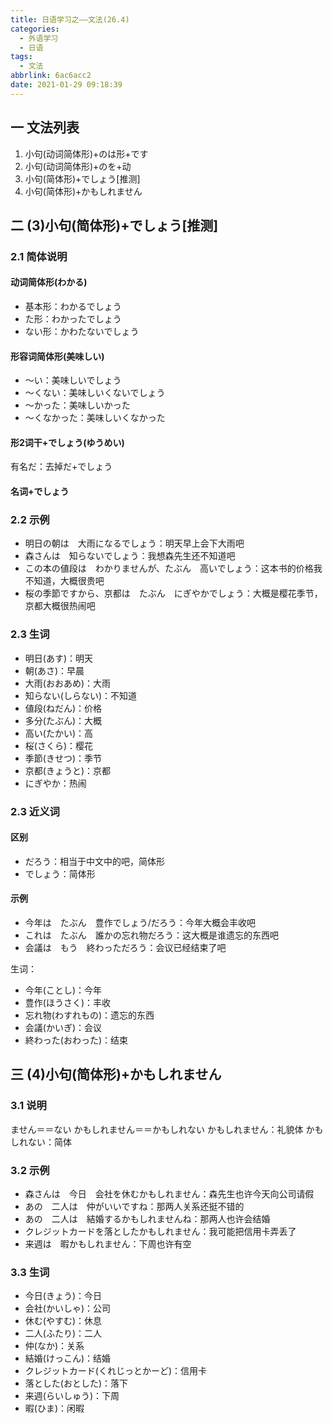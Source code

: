 ```yaml
---
title: 日语学习之——文法(26.4)
categories:
  - 外语学习
  - 日语
tags:
  - 文法
abbrlink: 6ac6acc2
date: 2021-01-29 09:18:39
---
```

## 一 文法列表

1. 小句(动词简体形)+のは形+です
2. 小句(动词简体形)+のを+动
3. 小句(简体形)+でしょう[推测]
4. 小句(简体形)+かもしれません

<!--more-->

## 二 (3)小句(简体形)+でしょう[推测]

### 2.1 简体说明

#### 动词简体形(わかる)

* 基本形：わかるでしょう
* た形：わかったでしょう
* ない形：かわたないでしょう

#### 形容词简体形(美味しい)

* ～い：美味しいでしょう
* ～くない：美味しいくないでしょう
* ～かった：美味しいかった
* ～くなかった：美味しいくなかった

#### 形2词干+でしょう(ゆうめい)

有名だ：去掉だ+でしょう

#### 名词+でしょう

### 2.2 示例

* 明日の朝は　大雨になるでしょう：明天早上会下大雨吧
* 森さんは　知らないでしょう：我想森先生还不知道吧
* この本の値段は　わかりませんが、たぶん　高いでしょう：这本书的价格我不知道，大概很贵吧
* 桜の季節ですから、京都は　たぶん　にぎやかでしょう：大概是樱花季节，京都大概很热闹吧

### 2.3 生词

* 明日(あす)：明天
* 朝(あさ)：早晨
* 大雨(おおあめ)：大雨
* 知らない(しらない)：不知道
* 値段(ねだん)：价格
* 多分(たぶん)：大概
* 高い(たかい)：高
* 桜(さくら)：樱花
* 季節(きせつ)：季节
* 京都(きょうと)：京都
* にぎやか：热闹

### 2.3 近义词

#### 区别

* だろう：相当于中文中的吧，简体形
* でしょう：简体形
#### 示例

* 今年は　たぶん　豊作でしょう/だろう：今年大概会丰收吧
* これは　たぶん　誰かの忘れ物だろう：这大概是谁遗忘的东西吧
* 会議は　もう　終わっただろう：会议已经结束了吧

生词：

* 今年(ことし)：今年
* 豊作(ほうさく)：丰收
* 忘れ物(わすれもの)：遗忘的东西
* 会議(かいぎ)：会议
* 終わった(おわった)：结束

## 三 (4)小句(简体形)+かもしれません

### 3.1 说明

ません＝＝ない
かもしれません＝＝かもしれない
かもしれません：礼貌体
かもしれない：简体

### 3.2 示例

* 森さんは　今日　会社を休むかもしれません：森先生也许今天向公司请假
* あの　二人は　仲がいいですね：那两人关系还挺不错的
* あの　二人は　結婚するかもしれませんね：那两人也许会结婚
* クレジットカードを落としたかもしれません：我可能把信用卡弄丢了
* 来週は　暇かもしれません：下周也许有空

### 3.3 生词

* 今日(きょう)：今日
* 会社(かいしゃ)：公司
* 休む(やすむ)：休息
* 二人(ふたり)：二人
* 仲(なか)：关系
* 結婚(けっこん)：结婚
* クレジットカード(くれじっとかーど)：信用卡
* 落とした(おとした)：落下
* 来週(らいしゅう)：下周
* 暇(ひま)：闲暇
